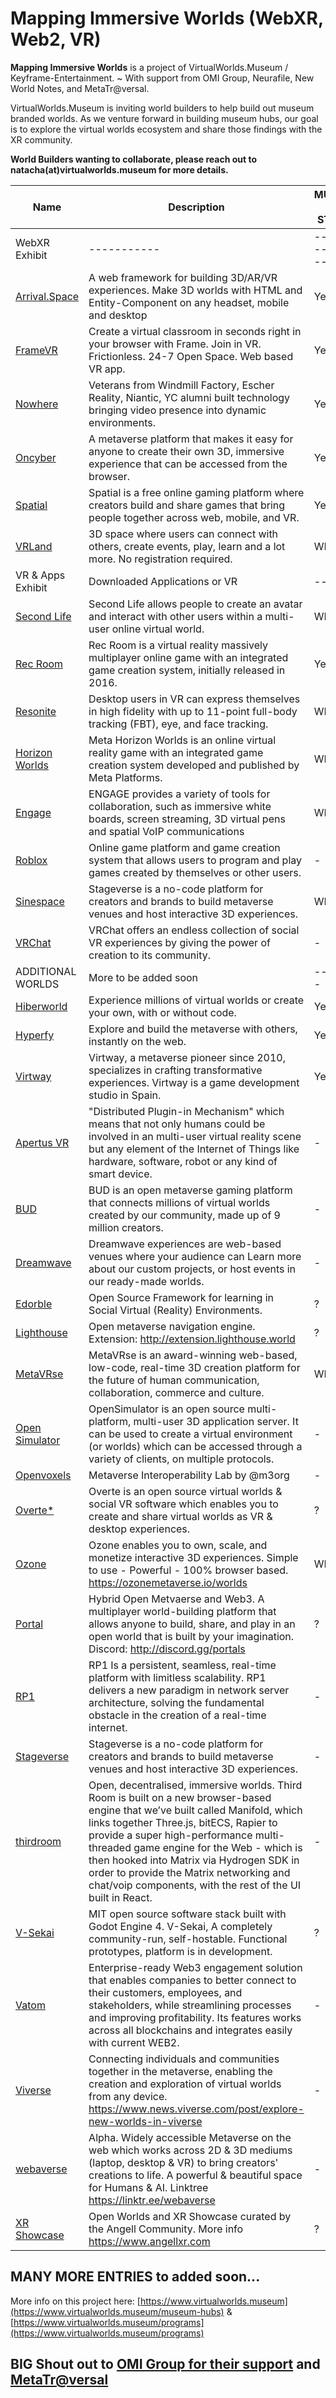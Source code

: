 # Mapping Immersive Worlds (WebXR, Web2, VR)

**Mapping Immersive Worlds** is a project of VirtualWorlds.Museum / Keyframe-Entertainment. 
~ With support from OMI Group, Neurafile, New World Notes, and MetaTr@versal.

VirtualWorlds.Museum is inviting world builders to help build out museum branded worlds. As we venture forward in building museum hubs, our goal is to explore the virtual worlds ecosystem and share those findings with the XR community. 

**World Builders wanting to collaborate, please reach out to natacha(at)virtualworlds.museum for more details.**

| Name | Description | MUSEUM HUB STATUS | Museum World Builder |
| ---- | ----------- | ----------------- | -------------------- |
| WebXR Exhibit | ----------- | ----------------- | -------------------- |
| [Arrival.Space](https://arrival.space) | A web framework for building 3D/AR/VR experiences. Make 3D worlds with HTML and Entity-Component on any headset, mobile and desktop | Yes | SEHU |
| [FrameVR](https://learn.framevr.io) | Create a virtual classroom in seconds right in your browser with Frame. Join in VR. Frictionless. 24-7 Open Space. Web based VR app. | Yes | Keyframe |
| [Nowhere](https://www.nowhere.io/) | Veterans from Windmill Factory, Escher Reality, Niantic, YC alumni built technology bringing video presence into dynamic environments. | Yes | Keyframe |
| [Oncyber](https://www.oncyber.com/) | A metaverse platform that makes it easy for anyone to create their own 3D, immersive experience that can be accessed from the browser. | Yes | Keyframe |
| [Spatial](https://www.spatial.io) | Spatial is a free online gaming platform where creators build and share games that bring people together across web, mobile, and VR. | Yes | Keyframe |
| [VRLand](https://www.vrland.io) | 3D space where users can connect with others, create events, play, learn and a lot more. No registration required. | WIP | Keyframe |
| VR & Apps Exhibit | Downloaded Applications or VR | -- | -- |
| [Second Life](https://secondlife.com) | Second Life allows people to create an avatar and interact with other users within a multi-user online virtual world. | WIP | [Apply](https://forms.gle/ZLqDRRHxEC4aZwKD7) |
| [Rec Room](https://recroom.com) | Rec Room is a virtual reality massively multiplayer online game with an integrated game creation system, initially released in 2016. | Yes | SEHU & Paige |
| [Resonite](https://resonite.com) | Desktop users in VR can express themselves in high fidelity with up to 11-point full-body tracking (FBT), eye, and face tracking. | WIP | [Apply](https://forms.gle/ZLqDRRHxEC4aZwKD7) |
| [Horizon Worlds](https://www.horizon.meta.com) | Meta Horizon Worlds is an online virtual reality game with an integrated game creation system developed and published by Meta Platforms. | WIP | [Apply](https://forms.gle/ZLqDRRHxEC4aZwKD7) |
| [Engage](https://www.engagevr.io) | ENGAGE provides a variety of tools for collaboration, such as immersive white boards, screen streaming, 3D virtual pens and spatial VoIP communications | WIP | [Apply](https://forms.gle/ZLqDRRHxEC4aZwKD7) |
| [Roblox](https://roblox.com) | Online game platform and game creation system that allows users to program and play games created by themselves or other users. | - | [Apply](https://forms.gle/ZLqDRRHxEC4aZwKD7) |
| [Sinespace](https://sine.space) | Stageverse is a no-code platform for creators and brands to build metaverse venues and host interactive 3D experiences. | WIP | [Apply](https://forms.gle/ZLqDRRHxEC4aZwKD7) |
| [VRChat](https://hello.vrchat.com) | VRChat offers an endless collection of social VR experiences by giving the power of creation to its community. | - | [Apply](https://forms.gle/ZLqDRRHxEC4aZwKD7) |
| ADDITIONAL WORLDS | More to be added soon | -------- | -----------|
| [Hiberworld](https://hiberworld.com) | Experience millions of virtual worlds or create your own, with or without code. | Yes | Keyframe |
| [Hyperfy](https://hyperfy.io) | Explore and build the metaverse with others, instantly on the web. | Yes | Keyframe / MTV969.eth |
| [Virtway](https://www.virtway.com/) | Virtway, a metaverse pioneer since 2010, specializes in crafting transformative experiences. Virtway is a game development studio in Spain. | Yes | Keyframe |
| [Apertus VR](http://apertusvr.org/) | "Distributed Plugin-in Mechanism" which means that not only humans could be involved in an multi-user virtual reality scene but any element of the Internet of Things like hardware, software, robot or any kind of smart device. | - | [Apply](https://forms.gle/ZLqDRRHxEC4aZwKD7) |
| [BUD](https://www.joinbudapp.com) | BUD is an open metaverse gaming platform that connects millions of virtual worlds created by our community, made up of 9 million creators. | - | [Apply](https://forms.gle/ZLqDRRHxEC4aZwKD7) |
| [Dreamwave](https://dreamwave.live/) | Dreamwave experiences are web-based venues where your audience can Learn more about our custom projects, or host events in our ready-made worlds. | - | [Apply](https://forms.gle/ZLqDRRHxEC4aZwKD7) |
| [Edorble](https://www.edorble.com) | Open Source Framework for learning in Social Virtual (Reality) Environments. | ? | [Apply](https://forms.gle/ZLqDRRHxEC4aZwKD7) |
| [Lighthouse](https://lighthouse.world/home) | Open metaverse navigation engine. Extension: http://extension.lighthouse.world | ? | [Apply](https://forms.gle/ZLqDRRHxEC4aZwKD7) |
| [MetaVRse](https://metavrse.com/) | MetaVRse is an award-winning web-based, low-code, real-time 3D creation platform for the future of human communication, collaboration, commerce and culture. | WIP | [Apply](https://forms.gle/ZLqDRRHxEC4aZwKD7) |
| [Open Simulator](http://opensimulator.org/wiki/Main_Page) | OpenSimulator is an open source multi-platform, multi-user 3D application server. It can be used to create a virtual environment (or worlds) which can be accessed through a variety of clients, on multiple protocols. | - | [Apply](https://forms.gle/ZLqDRRHxEC4aZwKD7) |
| [Openvoxels](https://juicebox.money/v2/p/238?tabid=about) | Metaverse Interoperability Lab by @m3org | - | [Apply](https://forms.gle/ZLqDRRHxEC4aZwKD7) |
| [Overte*](https://overte.org) | Overte is an open source virtual worlds & social VR software which enables you to create and share virtual worlds as VR & desktop experiences. | ? | [Apply](https://forms.gle/ZLqDRRHxEC4aZwKD7) |
| [Ozone](https://ozonemetaverse.io) | Ozone enables you to own, scale, and monetize interactive 3D experiences. Simple to use - Powerful - 100% browser based. https://ozonemetaverse.io/worlds | WIP | [Apply](https://forms.gle/ZLqDRRHxEC4aZwKD7) |
| [Portal](https://theportal.to/) | Hybrid Open Metvaerse and Web3. A multiplayer world-building platform that allows anyone to build, share, and play in an open world that is built by your imagination. Discord: http://discord.gg/portals | ? | [Apply](https://forms.gle/ZLqDRRHxEC4aZwKD7) |
| [RP1](https://www.rp1.com/about) | RP1 Is a persistent, seamless, real-time platform with limitless scalability. RP1 delivers a new paradigm in network server architecture, solving the fundamental obstacle in the creation of a real-time internet. | - | [Apply](https://forms.gle/ZLqDRRHxEC4aZwKD7) |
| [Stageverse](https://stageverse.com/) | Stageverse is a no-code platform for creators and brands to build metaverse venues and host interactive 3D experiences. | - | [Apply](https://forms.gle/ZLqDRRHxEC4aZwKD7) |
| [thirdroom](https://thirdroom.io/preview) | Open, decentralised, immersive worlds. Third Room is built on a new browser-based engine that we’ve built called Manifold, which links together Three.js, bitECS, Rapier to provide a super high-performance multi-threaded game engine for the Web - which is then hooked into Matrix via Hydrogen SDK in order to provide the Matrix networking and chat/voip components, with the rest of the UI built in React. | - | [Apply](https://forms.gle/ZLqDRRHxEC4aZwKD7) |
| [V-Sekai](https://v-sekai.org) | MIT open source software stack built with Godot Engine 4. V-Sekai, A completely community-run, self-hostable. Functional prototypes, platform is in development. | ? | [Apply](https://forms.gle/ZLqDRRHxEC4aZwKD7) |
| [Vatom](https://www.vatom.com) | Enterprise-ready Web3 engagement solution that enables companies to better connect to their customers, employees, and stakeholders, while streamlining processes and improving profitability. Its features works across all blockchains and integrates easily with current WEB2. | - | [Apply](https://forms.gle/ZLqDRRHxEC4aZwKD7) |
| [Viverse](https://www.viverse.com) | Connecting individuals and communities together in the metaverse, enabling the creation and exploration of virtual worlds from any device. https://www.news.viverse.com/post/explore-new-worlds-in-viverse | - | [Apply](https://forms.gle/ZLqDRRHxEC4aZwKD7) |
| [webaverse](https://webaverse.com) | Alpha. Widely accessible Metaverse on the web which works across 2D & 3D mediums (laptop, desktop & VR) to bring creators' creations to life. A powerful & beautiful space for Humans & AI. Linktree https://linktr.ee/webaverse | - | [Apply](https://forms.gle/ZLqDRRHxEC4aZwKD7) |
| [XR Showcase](https://xrshowcase.xyz) | Open Worlds and XR Showcase curated by the Angell Community. More info https://www.angellxr.com | ? | [Apply](https://forms.gle/ZLqDRRHxEC4aZwKD7) |

MANY MORE ENTRIES to added soon...
-------

More info on this project here: [https://www.virtualworlds.museum](https://www.virtualworlds.museum/museum-hubs) & [https://www.virtualworlds.museum/programs](https://www.virtualworlds.museum/programs)

BIG Shout out to [OMI Group for their support](https://omigroup.org) and [MetaTr@versal](https://metatraversal.com/metatraversal)
------------------------------------------------------------------------



